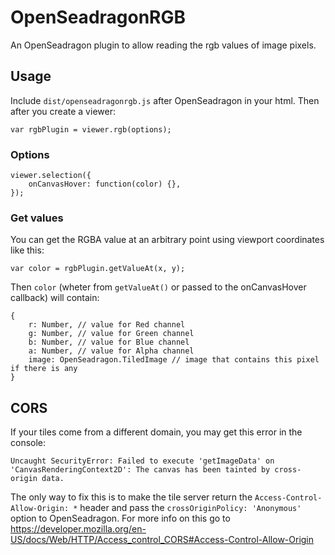 # OpenSeadragonRGB

An OpenSeadragon plugin to allow reading the rgb values of image pixels.

## Usage

Include `dist/openseadragonrgb.js` after OpenSeadragon in your html. Then after you create a viewer:

    var rgbPlugin = viewer.rgb(options);

### Options

    viewer.selection({
        onCanvasHover: function(color) {},
    });

### Get values

You can get the RGBA value at an arbitrary point using viewport coordinates like this:

    var color = rgbPlugin.getValueAt(x, y);

Then `color` (wheter from `getValueAt()` or passed to the onCanvasHover callback) will contain:

    {
        r: Number, // value for Red channel
        g: Number, // value for Green channel
        b: Number, // value for Blue channel
        a: Number, // value for Alpha channel
        image: OpenSeadragon.TiledImage // image that contains this pixel if there is any
    }

## CORS

If your tiles come from a different domain, you may get this error in the console:

    Uncaught SecurityError: Failed to execute 'getImageData' on 'CanvasRenderingContext2D': The canvas has been tainted by cross-origin data.

The only way to fix this is to make the tile server return the `Access-Control-Allow-Origin: *` header and pass the `crossOriginPolicy: 'Anonymous'` option to OpenSeadragon. For more info on this go to https://developer.mozilla.org/en-US/docs/Web/HTTP/Access_control_CORS#Access-Control-Allow-Origin
